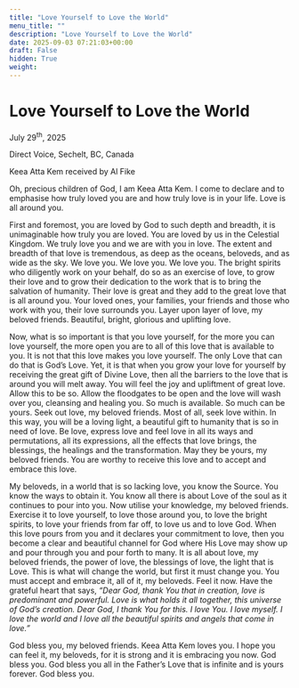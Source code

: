 ```yaml
---
title: "Love Yourself to Love the World"
menu_title: ""
description: "Love Yourself to Love the World"
date: 2025-09-03 07:21:03+00:00
draft: False
hidden: True
weight:
---
```

# Love Yourself to Love the World

July 29<sup>th</sup>, 2025

Direct Voice, Sechelt, BC, Canada

Keea Atta Kem received by Al Fike

Oh, precious children of God, I am Keea Atta Kem. I come to declare and to emphasise how truly loved you are and how truly love is in your life. Love is all around you.

First and foremost, you are loved by God to such depth and breadth, it is unimaginable how truly you are loved. You are loved by us in the Celestial Kingdom. We truly love you and we are with you in love. The extent and breadth of that love is tremendous, as deep as the oceans, beloveds, and as wide as the sky. We love you. We love you. We love you. The bright spirits who diligently work on your behalf, do so as an exercise of love, to grow their love and to grow their dedication to the work that is to bring the salvation of humanity. Their love is great and they add to the great love that is all around you. Your loved ones, your families, your friends and those who work with you, their love surrounds you. Layer upon layer of love, my beloved friends. Beautiful, bright, glorious and uplifting love.

Now, what is so important is that you love yourself, for the more you can love yourself, the more open you are to all of this love that is available to you. It is not that this love makes you love yourself. The only Love that can do that is God’s Love. Yet, it is that when you grow your love for yourself by receiving the great gift of Divine Love, then all the barriers to the love that is around you will melt away. You will feel the joy and upliftment of great love. Allow this to be so. Allow the floodgates to be open and the love will wash over you, cleansing and healing you. So much is available. So much can be yours. Seek out love, my beloved friends. Most of all, seek love within. In this way, you will be a loving light, a beautiful gift to humanity that is so in need of love. Be love, express love and feel love in all its ways and permutations, all its expressions, all the effects that love brings, the blessings, the healings and the transformation. May they be yours, my beloved friends. You are worthy to receive this love and to accept and embrace this love.

My beloveds, in a world that is so lacking love, you know the Source. You know the ways to obtain it. You know all there is about Love of the soul as it continues to pour into you. Now utilise your knowledge, my beloved friends. Exercise it to love yourself, to love those around you, to love the bright spirits, to love your friends from far off, to love us and to love God. When this love pours from you and it declares your commitment to love, then you become a clear and beautiful channel for God where His Love may show up and pour through you and pour forth to many. It is all about love, my beloved friends, the power of love, the blessings of love, the light that is Love. This is what will change the world, but first it must change you. You must accept and embrace it, all of it, my beloveds. Feel it now. Have the grateful heart that says, *“Dear God, thank You that in creation, love is predominant and powerful. Love is what holds it all together, this universe of God’s creation. Dear God, I thank You for this. I love You. I love myself. I love the world and I love all the beautiful spirits and angels that come in love.”*

God bless you, my beloved friends. Keea Atta Kem loves you. I hope you can feel it, my beloveds, for it is strong and it is embracing you now. God bless you. God bless you all in the Father’s Love that is infinite and is yours forever. God bless you.
